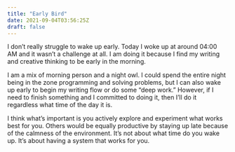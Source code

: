 ```yaml
---
title: "Early Bird"
date: 2021-09-04T03:56:25Z
draft: false
---
```


I don’t really struggle to wake up early. Today I woke up at around 04:00 AM and it wasn’t a challenge at all. I am doing it because I find my writing and creative thinking to be early in the morning. 

I am a mix of morning person and a night owl. I could spend the entire night being in the zone programming and solving problems, but I can also wake up early to begin my writing flow or do some “deep work.” However, if I need to finish something and I committed to doing it, then I’ll do it regardless what time of the day it is.

I think what’s important is you actively explore and experiment what works best for you. Others would be equally productive by staying up late because of the calmness of the environment. It’s not about what time do you wake up. It’s about having a system that works for you. 